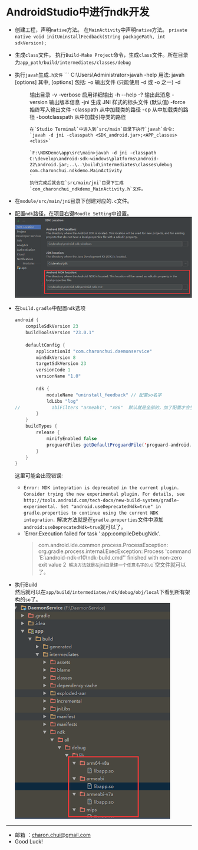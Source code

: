 AndroidStudio中进行ndk开发
===

- 创建工程，声明`native`方法。
	在`MainActivity`中声明`native`方法。
	`private native void initUninstallFeedback(String packagePath, int sdkVersion);`
	
- 生成`class`文件。
    执行`Build-Make Project`命令，生成`class`文件。所在目录为`app_path/build/intermediates/classes/debug`


- 执行`javah`生成`.h文件`
		```
	C:\Users\Administrator>javah -help
	用法:
	  javah [options] <classes>
	其中, [options] 包括:
	  -o <file>                输出文件 (只能使用 -d 或 -o 之一)
	  -d <dir>                 输出目录
	  -v  -verbose             启用详细输出
	  -h  --help  -?           输出此消息
	  -version                 输出版本信息
	  -jni                     生成 JNI 样式的标头文件 (默认值)
	  -force                   始终写入输出文件
	  -classpath <path>        从中加载类的路径
	  -cp <path>               从中加载类的路径
	  -bootclasspath <path>    从中加载引导类的路径
	```	
	在`Studio Terminal`中进入到`src/main`目录下执行`javah`命令:       
	`javah -d jni -classpath <SDK_android.jar>;<APP_classes> <class>`
	
	`F:\NDKDemo\app\src\main>javah -d jni -classpath C:\develop\android-sdk-windows\platforms\android-22\android.jar;..\..\build\intermediates\classes\debug com.charonchui.ndkdemo.MainActivity
	`
	执行完成后就会在`src/main/jni`目录下生成`com_charonchui_ndkdemo_MainActivity.h`文件。

- 在`module/src/main/jni`目录下创建对应的`.c`文件。



- 配置`ndk`路径，在项目右键`Moudle Setting`中设置。              
    ![image](https://raw.githubusercontent.com/CharonChui/Pictures/master/studio_ndk_jni.png?raw=true)    
	
- 在`build.gradle`中配置`ndk`选项

    ```java
	android {
		compileSdkVersion 23
		buildToolsVersion "23.0.1"

		defaultConfig {
			applicationId "com.charonchui.daemonservice"
			minSdkVersion 8
			targetSdkVersion 23
			versionCode 1
			versionName "1.0"

			ndk {
				moduleName "uninstall_feedback" // 配置so名字
				ldLibs "log"
	//            abiFilters "armeabi", "x86"  默认就是全部的，加了配置才会生成选中的
			}
		}
		buildTypes {
			release {
				minifyEnabled false
				proguardFiles getDefaultProguardFile('proguard-android.txt'), 'proguard-rules.pro'
			}
		}
	}
	```
	这里可能会出现错误:      
	- `Error: NDK integration is deprecated in the current plugin. Consider trying the new experimental plugin. For details, see http://tools.android.com/tech-docs/new-build-system/gradle-experimental. Set "android.useDeprecatedNdk=true" in gradle.properties to continue using the current NDK integration.`
	    解决方法就是在`gradle.properties`文件中添加`android:useDeprecatedNdk=true`就可以了。
	- `Error:Execution failed for task ':app:compileDebugNdk'.
		> com.android.ide.common.process.ProcessException: org.gradle.process.internal.ExecException: Process 'command 'E:\android-ndk-r10\ndk-build.cmd'' finished with non-zero exit value 2`
		解决方法就是在`jni`目录建一个任意名字的`.c`空文件就可以了。
	
- 执行Build      
	然后就可以在`app/build/intermediates/ndk/debug/obj/local`下看到所有架构的`so`了。
    ![image](https://raw.githubusercontent.com/CharonChui/Pictures/master/studio_ndk_build.png?raw=true)    
---

- 邮箱 ：charon.chui@gmail.com  
- Good Luck! 